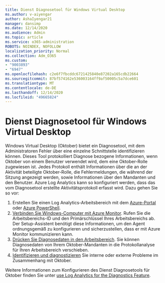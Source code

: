 ```yaml
---
title: Dienst Diagnosetool für Windows Virtual Desktop
ms.author: v-aiyengar
author: AshaIyengar21
manager: dansimp
ms.date: 12/14/2020
ms.audience: Admin
ms.topic: article
ms.service: o365-administration
ROBOTS: NOINDEX, NOFOLLOW
localization_priority: Normal
ms.collection: Adm_O365
ms.custom:
- "9003893"
- "6947"
ms.openlocfilehash: c2e6f7fbcddc6721425840e87202a165cdb22664
ms.sourcegitcommit: 87bf574162e536003164ff9af50005c5a7dce601
ms.translationtype: MT
ms.contentlocale: de-DE
ms.lasthandoff: 12/14/2020
ms.locfileid: "49665824"
---
```

# <a name="service-diagnostics-tool-for-windows-virtual-desktop"></a>Dienst Diagnosetool für Windows Virtual Desktop

Windows Virtual Desktop (Oktober) bietet ein Diagnosetool, mit dem Administratoren Fehler über eine einzelne Schnittstelle identifizieren können. Dieses Tool protokolliert Diagnose bezogene Informationen, wenn Oktober von einem Benutzer verwendet wird, dem eine Oktober-Rolle zugewiesen ist. Jedes Protokoll enthält Informationen über die an der Aktivität beteiligte Oktober-Rolle, die Fehlermeldungen, die während der Sitzung angezeigt werden, sowie Informationen über den Mandanten und den Benutzer. Azure Log Analytics kann so konfiguriert werden, dass das vom Diagnosetool erstellte Aktivitätsprotokoll erfasst wird. Dazu gehen Sie so vor:

1. Erstellen Sie einen Log Analytics-Arbeitsbereich mit dem [Azure-Portal](https://go.microsoft.com/fwlink/?linkid=2129500) oder [Azure PowerShell](https://go.microsoft.com/fwlink/?linkid=2129501).
1. [Verbinden Sie Windows-Computer mit Azure Monitor](https://go.microsoft.com/fwlink/?linkid=2129913). Rufen Sie die Arbeitsbereichs-ID und den Primärschlüssel Ihres Arbeitsbereichs ab. Der Setup-Assistent benötigt diese Informationen, um den Agent ordnungsgemäß zu konfigurieren und sicherzustellen, dass er mit Azure Monitor kommunizieren kann.
1. [Drücken Sie Diagnosedaten in den Arbeitsbereich](https://go.microsoft.com/fwlink/?linkid=2128284). Sie können Diagnosedaten von Ihrem Oktober-Mandanten in die Protokollanalyse für Ihren Arbeitsbereich verschieben.
1. [Identifizieren und diagnostizieren](https://go.microsoft.com/fwlink/?linkid=2128338) Sie interne oder externe Probleme im Zusammenhang mit Oktober.

Weitere Informationen zum Konfigurieren des Dienst Diagnosetools für Oktober finden Sie unter [use Log Analytics for the Diagnostics Feature](https://go.microsoft.com/fwlink/?linkid=2128084).
